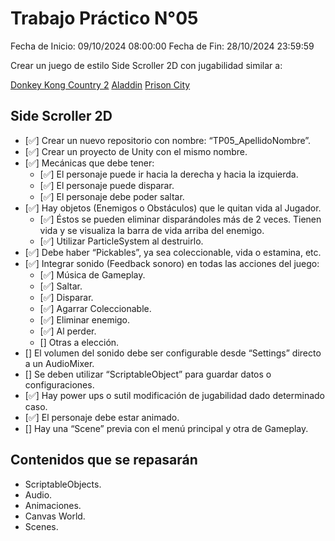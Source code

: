 # Trabajo Práctico N°05

Fecha de Inicio: 09/10/2024 08:00:00
Fecha de Fin: 28/10/2024 23:59:59

Crear un juego de estilo Side Scroller 2D con jugabilidad similar a:

[Donkey Kong Country 2](https://youtu.be/iXma3YEiAyE?t=36)
[Aladdin](https://youtu.be/5JQ8Iq6FUCc?t=106)
[Prison City](https://youtu.be/HTFzaBIKUpA?t=70)

## Side Scroller 2D

- [✅] Crear un nuevo repositorio con nombre: “TP05_ApellidoNombre”.
- [✅] Crear un proyecto de Unity con el mismo nombre.
- [✅] Mecánicas que debe tener:
  - [✅] El personaje puede ir hacia la derecha y hacia la izquierda.
  - [✅] El personaje puede disparar.
  - [✅] El personaje debe poder saltar.
- [✅] Hay objetos (Enemigos o Obstáculos) que le quitan vida al Jugador.
  - [✅] Éstos se pueden eliminar disparándoles más de 2 veces. Tienen vida y se visualiza la barra de
    vida arriba del enemigo.
  - [✅] Utilizar ParticleSystem al destruirlo.
- [✅] Debe haber “Pickables”, ya sea coleccionable, vida o estamina, etc.
- [✅] Integrar sonido (Feedback sonoro) en todas las acciones del juego:
  - [✅] Música de Gameplay.
  - [✅] Saltar.
  - [✅] Disparar.
  - [✅] Agarrar Coleccionable.
  - [✅] Eliminar enemigo.
  - [✅] Al perder.
  - [] Otras a elección.
- [] El volumen del sonido debe ser configurable desde “Settings” directo a un AudioMixer.
- [] Se deben utilizar “ScriptableObject” para guardar datos o configuraciones.
- [✅] Hay power ups o sutil modificación de jugabilidad dado determinado caso.
- [✅] El personaje debe estar animado.
- [] Hay una “Scene” previa con el menú principal y otra de Gameplay.

## Contenidos que se repasarán

- ScriptableObjects.
- Audio.
- Animaciones.
- Canvas World.
- Scenes.
